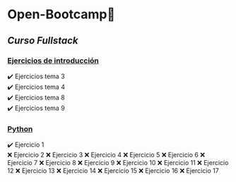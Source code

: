 # Open-Bootcamp📌 

## _Curso Fullstack_


### [Ejercicios de introducción](https://github.com/JGRoldan/Open-Bootcamp/tree/main/EjerciciosDeIntroduccion)
:heavy_check_mark: Ejercicios tema 3  
:heavy_check_mark: Ejercicios tema 4  
:heavy_check_mark: Ejercicios tema 8  
:heavy_check_mark: Ejercicios tema 9  

### [Python](https://github.com/JGRoldan/Open-Bootcamp/tree/main/Python)
:heavy_check_mark: Ejercicio 1  
:x: Ejercicio 2
:x: Ejercicio 3
:x: Ejercicio 4
:x: Ejercicio 5
:x: Ejercicio 6
:x: Ejercicio 7
:x: Ejercicio 8
:x: Ejercicio 9
:x: Ejercicio 10
:x: Ejercicio 11
:x: Ejercicio 12
:x: Ejercicio 13
:x: Ejercicio 14
:x: Ejercicio 15
:x: Ejercicio 16
:x: Ejercicio 17
